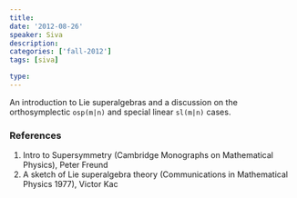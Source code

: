 ```yaml
---
title:
date: '2012-08-26'
speaker: Siva
description: 
categories: ['fall-2012']
tags: [siva]

type: 
---
```


An introduction to Lie superalgebras and a discussion on the orthosymplectic `osp(m|n)` and special linear `sl(m|n)`  cases. 

### References
1. Intro to Supersymmetry (Cambridge Monographs on Mathematical Physics), Peter Freund
2. A sketch of Lie superalgebra theory (Communications in Mathematical Physics 1977), Victor Kac
